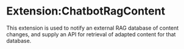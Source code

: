 Extension:ChatbotRagContent
==============================

This extension is used to notify an external RAG database of content changes,
and supply an API for retrieval of adapted content for that database.
